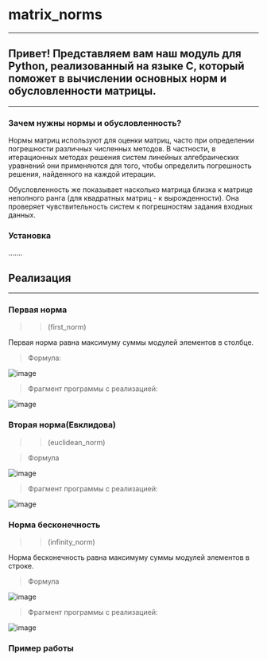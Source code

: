 # matrix_norms
********
## Привет! Представляем вам наш модуль для Python, реализованный на языке C, который поможет в вычислении основных норм и обусловленности матрицы.
***
### Зачем нужны нормы и обусловленность?
Нормы матриц используют для оценки матриц, часто при определении погрешности различных численных методов. В частности, в итерационных методах решения систем линейных алгебраических уравнений они применяются для того, чтобы определить погрешность решения, найденного на каждой итерации.

Обусловленность же показывает насколько матрица близка к матрице неполного ранга (для квадратных матриц - к вырожденности). Она проверяет чувствительность систем к погрешностям задания входных данных.

### Установка 

.......

## Реализация
****
### Первая норма
>>(first_norm)

Первая норма равна максимуму суммы модулей элементов в столбце.
> Формула:

![image](https://github.com/NataTyugun/matrix_norms/assets/99788525/a5a7b6a4-b627-4e6c-a620-a999d4b91e21)

> Фрагмент программы с реализацией:

![image](https://github.com/NataTyugun/matrix_norms/assets/99788525/dbd83041-af45-461e-9af8-201f6b9d668a)

### Вторая норма(Евклидова)
>>(euclidean_norm)


> Формула

![image](https://github.com/NataTyugun/matrix_norms/assets/99788525/d5e68c1c-cda0-4a9d-ba0b-e2c201fbd12c)

> Фрагмент программы с реализацией: 

![image](https://github.com/NataTyugun/matrix_norms/assets/99788525/4e042e7c-d51e-42c0-9af3-63ed58513f1b)

### Норма бесконечность
>>(infinity_norm)

Норма бесконечность равна максимуму суммы модулей элементов в строке.
> Формула

![image](https://github.com/NataTyugun/matrix_norms/assets/99788525/5fe39900-2f0d-4a8a-a013-4fe7031b197b)

> Фрагмент программы с реализацией:

![image](https://github.com/NataTyugun/matrix_norms/assets/99788525/cb5306d7-cf5c-4561-88e1-e91728095451)



### Пример работы
